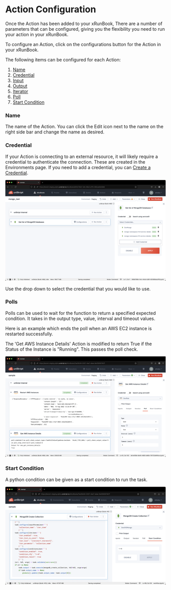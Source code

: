 # Action Configuration

Once the Action has been added to your xRunBook, There are a number of parameters that can be configured, giving you the flexibility you need to run your action in your xRunBook.&#x20;

To configure an Action, click on the configurations button for the Action in your xRunBook.

The following items can be configured for each Action:

1. [Name](./#name)
2. [Credential](./#credential)
3. [Input](action-inputs.md)
4. [Output](action-output.md)
5. [Iterator](action-iterator.md)
6. [Poll](./#polls)
7. [Start Condition](./#start-condition)

### Name

The name of the Action. You can click the Edit icon next to the name on the right side bar and change the name as desired.

### Credential

If your Action is connecting to an external resource, it will likely require a credential to authenticate the connection. These are created in the Environments page. If you need to add a credential, you can [Create a Credential](../../xrunbooks/create-a-credential.md).

![](<../../../.gitbook/assets/Screenshot 2022-08-17 at 7.01.31 PM.png>)

Use the drop down to select the credential that you would like to use.



### Polls

Polls can be used to wait for the function to return a specified expected condition. It takes in the output type, value, interval and timeout values.

Here is an example which ends the poll when an AWS EC2 instance is restarted successfully.

The  'Get AWS Instance Details' Action is modified to return True if the Status of the Instance is "Running". This passes the poll check.

![](<../../../.gitbook/assets/Screenshot 2022-08-10 at 6.06.21 PM.png>)

### **Start Condition**

A python condition can be given as a start condition to run the task.

![Configure a start condition](<../../../.gitbook/assets/Screenshot 2022-08-01 at 8.42.14 PM.png>)
